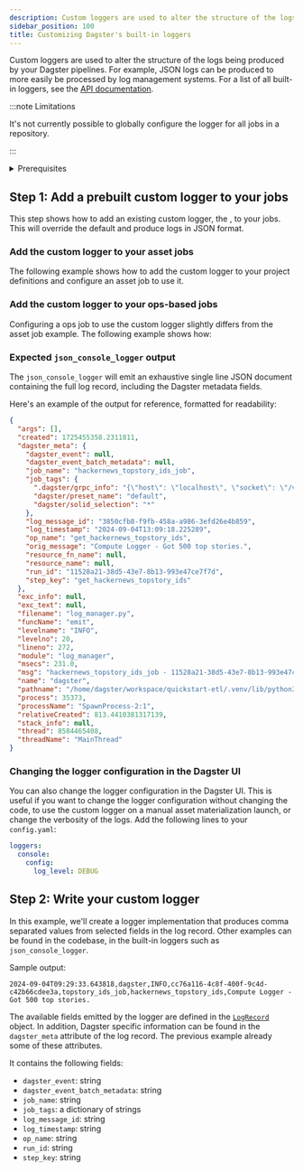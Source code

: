 ```yaml
---
description: Custom loggers are used to alter the structure of the logs being produced by your Dagster pipelines.
sidebar_position: 100
title: Customizing Dagster's built-in loggers
---
```


Custom loggers are used to alter the structure of the logs being produced by your Dagster pipelines. For example, JSON logs can be produced to more easily be processed by log management systems. For a list of all built-in loggers, see the [API documentation](/api/dagster/loggers#built-in-loggers).

:::note Limitations

It's not currently possible to globally configure the logger for all jobs in a repository.

:::

<details>
  <summary>Prerequisites</summary>

To follow the steps in this guide, you'll need:

- A basic understanding of Dagster concepts such as assets, jobs and definitions
- A working knowledge of the Python logging module

</details>

## Step 1: Add a prebuilt custom logger to your jobs

This step shows how to add an existing custom logger, the <PyObject section="loggers" module="dagster" object="_loggers.json_console_logger" />, to your jobs. This will override the default <PyObject section="loggers" module="dagster" object="_loggers.colored_console_logger" /> and produce logs in JSON format.

### Add the custom logger to your asset jobs

The following example shows how to add the custom logger to your project definitions and configure an asset job to use it.

<CodeExample
  path="docs_snippets/docs_snippets/guides/monitor-alert/custom-logging/asset-job-example.py"
  language="python"
  title="Add custom logger to asset job"
/>

### Add the custom logger to your ops-based jobs

Configuring a ops job to use the custom logger slightly differs from the asset job example. The following example shows how:

<CodeExample
  path="docs_snippets/docs_snippets/guides/monitor-alert/custom-logging/ops-job-example.py"
  language="python"
  title="Add custom logger to ops job"
/>

### Expected `json_console_logger` output

The `json_console_logger` will emit an exhaustive single line JSON document containing the full log record, including the Dagster metadata fields.

Here's an example of the output for reference, formatted for readability:

```json
{
  "args": [],
  "created": 1725455358.2311811,
  "dagster_meta": {
    "dagster_event": null,
    "dagster_event_batch_metadata": null,
    "job_name": "hackernews_topstory_ids_job",
    "job_tags": {
      ".dagster/grpc_info": "{\"host\": \"localhost\", \"socket\": \"/var/folders/5b/t062dlpj3j716l4w1d3yq6vm0000gn/T/tmpds_hvzm9\"}",
      "dagster/preset_name": "default",
      "dagster/solid_selection": "*"
    },
    "log_message_id": "3850cfb8-f9fb-458a-a986-3efd26e4b859",
    "log_timestamp": "2024-09-04T13:09:18.225289",
    "op_name": "get_hackernews_topstory_ids",
    "orig_message": "Compute Logger - Got 500 top stories.",
    "resource_fn_name": null,
    "resource_name": null,
    "run_id": "11528a21-38d5-43e7-8b13-993e47ce7f7d",
    "step_key": "get_hackernews_topstory_ids"
  },
  "exc_info": null,
  "exc_text": null,
  "filename": "log_manager.py",
  "funcName": "emit",
  "levelname": "INFO",
  "levelno": 20,
  "lineno": 272,
  "module": "log_manager",
  "msecs": 231.0,
  "msg": "hackernews_topstory_ids_job - 11528a21-38d5-43e7-8b13-993e47ce7f7d - get_hackernews_topstory_ids - Compute Logger - Got 500 top stories.",
  "name": "dagster",
  "pathname": "/home/dagster/workspace/quickstart-etl/.venv/lib/python3.11/site-packages/dagster/_core/log_manager.py",
  "process": 35373,
  "processName": "SpawnProcess-2:1",
  "relativeCreated": 813.4410381317139,
  "stack_info": null,
  "thread": 8584465408,
  "threadName": "MainThread"
}
```

### Changing the logger configuration in the Dagster UI

You can also change the logger configuration in the Dagster UI. This is useful if you want to change the logger configuration without changing the code, to use the custom logger on a manual asset materialization launch, or change the verbosity of the logs. Add the following lines to your `config.yaml`:

```yaml
loggers:
  console:
    config:
      log_level: DEBUG
```

## Step 2: Write your custom logger

In this example, we'll create a logger implementation that produces comma separated values from selected fields in the
log record. Other examples can be found in the codebase, in the built-in loggers such as `json_console_logger`.

<CodeExample
  path="docs_snippets/docs_snippets/guides/monitor-alert/custom-logging/customlogger.py"
  language="python"
  title="Example custom logger"
/>

Sample output:

```csv
2024-09-04T09:29:33.643818,dagster,INFO,cc76a116-4c8f-400f-9c4d-c42b66cdee3a,topstory_ids_job,hackernews_topstory_ids,Compute Logger - Got 500 top stories.
```

The available fields emitted by the logger are defined in the [`LogRecord`](https://docs.python.org/3/library/logging.html#logrecord-objects) object.
In addition, Dagster specific information can be found in the `dagster_meta` attribute of the log record. The previous
example already some of these attributes.

It contains the following fields:

- `dagster_event`: string
- `dagster_event_batch_metadata`: string
- `job_name`: string
- `job_tags`: a dictionary of strings
- `log_message_id`: string
- `log_timestamp`: string
- `op_name`: string
- `run_id`: string
- `step_key`: string

